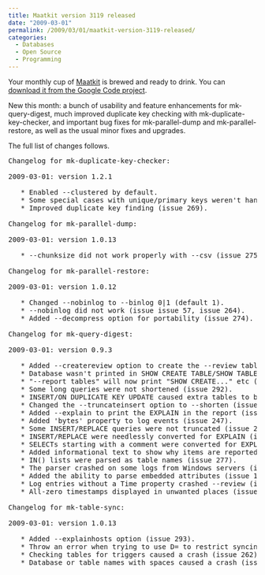 ```yaml
---
title: Maatkit version 3119 released
date: "2009-03-01"
permalink: /2009/03/01/maatkit-version-3119-released/
categories:
  - Databases
  - Open Source
  - Programming
---
```

Your monthly cup of [Maatkit][1] is brewed and ready to drink. You can [download it from the Google Code project][2].

New this month: a bunch of usability and feature enhancements for mk-query-digest, much improved duplicate key checking with mk-duplicate-key-checker, and important bug fixes for mk-parallel-dump and mk-parallel-restore, as well as the usual minor fixes and upgrades.

The full list of changes follows.

<!--more-->

<pre>Changelog for mk-duplicate-key-checker:

2009-03-01: version 1.2.1

   * Enabled --clustered by default.
   * Some special cases with unique/primary keys weren't handled (issue 9).
   * Improved duplicate key finding (issue 269).

Changelog for mk-parallel-dump:

2009-03-01: version 1.0.13

   * --chunksize did not work properly with --csv (issue 275).

Changelog for mk-parallel-restore:

2009-03-01: version 1.0.12

   * Changed --nobinlog to --binlog 0|1 (default 1).
   * --nobinlog did not work (issue issue 57, issue 264).
   * Added --decompress option for portability (issue 274).

Changelog for mk-query-digest:

2009-03-01: version 0.9.3

   * Added --createreview option to create the --review table (issue 266).
   * Database wasn't printed in SHOW CREATE TABLE/SHOW TABLE STATUS (issue 290).
   * "--report tables" will now print "SHOW CREATE..." etc (issue 287).
   * Some long queries were not shortened (issue 292).
   * INSERT/ON DUPLICATE KEY UPDATE caused extra tables to be found (issue 291).
   * Changed the --truncateinsert option to --shorten (issue 292).
   * Added --explain to print the EXPLAIN in the report (issue 199).
   * Added 'bytes' property to log events (issue 247).
   * Some INSERT/REPLACE queries were not truncated (issue 216).
   * INSERT/REPLACE were needlessly converted for EXPLAIN (issue 283).
   * SELECTs starting with a comment were converted for EXPLAIN (issue 252).
   * Added informational text to show why items are reported on (issue 282).
   * IN() lists were parsed as table names (issue 277).
   * The parser crashed on some logs from Windows servers (issue 267).
   * Added the ability to parse embedded attributes (issue 177).
   * Log entries without a Time property crashed --review (issue 263).
   * All-zero timestamps displayed in unwanted places (issue 202).

Changelog for mk-table-sync:

2009-03-01: version 1.0.13

   * Added --explainhosts option (issue 293).
   * Throw an error when trying to use D= to restrict syncing to one database.
   * Checking tables for triggers caused a crash (issue 262).
   * Database or table names with spaces caused a crash (issue 262).
</pre>

 [1]: http://www.maatkit.org/
 [2]: http://code.google.com/p/maatkit/
